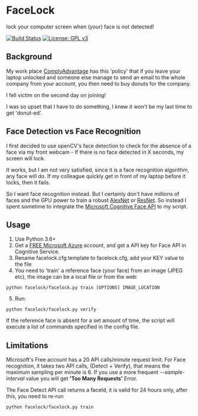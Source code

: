# FaceLock
lock your computer screen when (your) face is not detected! 

[![Build Status](https://dev.azure.com/newway0386/newway/_apis/build/status/newwaylw.facelock?branchName=master)](https://dev.azure.com/newway0386/newway/_build/latest?definitionId=1&branchName=master)
[![License: GPL v3](https://img.shields.io/badge/License-GPLv3-blue.svg)](https://www.gnu.org/licenses/gpl-3.0)

## Background
My work place [ComplyAdvantage](https://complyadvantage.com) has this 'policy' that if you leave your laptop unlocked and someone else manage to send an email to the whole company from your account, you then need to buy donuts for the company.

I fell victim on the second day on joining! 

I was so upset that I have to do something, I knew it won't be my last time to get 'donut-ed'. 

## Face Detection vs Face Recognition

I first decided to use openCV's face detection to check for the absence of a face via my front webcam - 
If there is no face detected in X seconds, my screen will lock.

It works, but I am not very satisfied, since it is a face recognition algorithm, any face will do.
If my colleague quickly get in front of my laptop before it locks, then it fails.

So I want face recognition instead. But I certainly don't have millions of faces and the GPU power to train a robust [AlexNet](https://papers.nips.cc/paper/4824-imagenet-classification-with-deep-convolutional-neural-networks.pdf) 
or [ResNet](https://arxiv.org/abs/1512.03385). So instead I spent sometime to integrate the [Microsoft Cognitive Face API](https://westus.dev.cognitive.microsoft.com/docs/services/563879b61984550e40cbbe8d/operations/563879b61984550f30395236) to my script. 

## Usage
1. Use Python 3.6+
2. Get a [FREE Microsoft Azure](https://azure.microsoft.com/en-gb/free/) account, and get a API key for Face API
in Cognitive Service.
3. Rename facelock.cfg.template to facelock.cfg, add your KEY value to the file
4. You need to 'train' a reference face (your face) from an image (JPEG etc), the image can be a local file or from the web:
  ````
  python facelock/facelock.py train [OPTIONS] IMAGE_LOCATION

  ````

5. Run:
  ````
  python facelock/facelock.py verify

  ````

If the reference face is absent for a set amount of time, the script will execute a list of commands specified in
the config file.

## Limitations
Microsoft's Free account has a 20 API calls/minute request limit. For Face recognition, it takes two API calls, (Detect + Verify),
that means the maximum sampling per minute is 6.
If you use a more frequent *--sample-interval* value you will get **'Too Many Requests'** Error.

The Face Detect API call returns a faceId, it is valid for 24 hours only, after this, you need to re-run 
````
python facelock/facelock.py train
````
